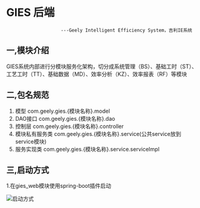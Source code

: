 # GIES 后端
                        ---Geely Intelligent Efficiency System，吉利IE系统
## 一,模块介绍
  GIES系统内部进行分模块服务化架构，切分成系统管理（BS）、基础工时（ST）、工艺工时（TT）、基础数据（MD）、效率分析（KZ）、效率报表（RF）等模块

## 二,包名规范
  1. 模型  com.geely.gies.{模块名称}.model
  2. DAO接口 com.geely.gies.{模块名称}.dao
  3. 控制层 com.geely.gies.{模块名称}.controller
  4. 模块私有服务类 com.geely.gies.{模块名称}.service(公共service放到service模块)
  5. 服务实现类 com.geely.gies.{模块名称}.service.serviceImpl
 
## 三,启动方式
  1.在gies_web模块使用spring-boot插件启动
  
 ![启动方式](http://image.baidu.com/search/detail?z=0&word=%E4%BA%91%E5%B1%B1%E8%99%8E%E5%BD%B1&hs=0&pn=1&spn=0&di=0&pi=60576504324&tn=baiduimagedetail&is=0%2C0&ie=utf-8&oe=utf-8&cs=2259211748%2C1161934985&os=&simid=&adpicid=0&lpn=0&fm=&sme=&cg=&bdtype=-1&oriquery=&objurl=http%3A%2F%2Fe.hiphotos.baidu.com%2Fimage%2Fpic%2Fitem%2Ffc1f4134970a304e210531d0dfc8a786c9175cf0.jpg&fromurl=&gsm=0&catename=pcindexhot&islist=&querylist=)

